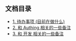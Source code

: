 ## 文档目录
* [1. 待办事项 (目前在做什么)](./1.TODO.md)
* [2. 和 Authing 相关的一些备注](./2.Authing.md)
* [3. 和 开发 相关的一些备注](./3.Dev.md)

